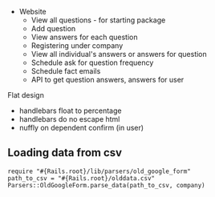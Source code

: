- Website
  - View all questions - for starting package
  - Add question
  - View answers for each question
  - Registering under company
  - View all individual's answers or answers for question
  - Schedule ask for question frequency
  - Schedule fact emails
  - API to get question answers, answers for user


Flat design

- handlebars float to percentage
- handlebars do no escape html
- nuffly on dependent confirm (in user)

## Loading data from csv
```
require "#{Rails.root}/lib/parsers/old_google_form"
path_to_csv = "#{Rails.root}/olddata.csv"
Parsers::OldGoogleForm.parse_data(path_to_csv, company)
```
